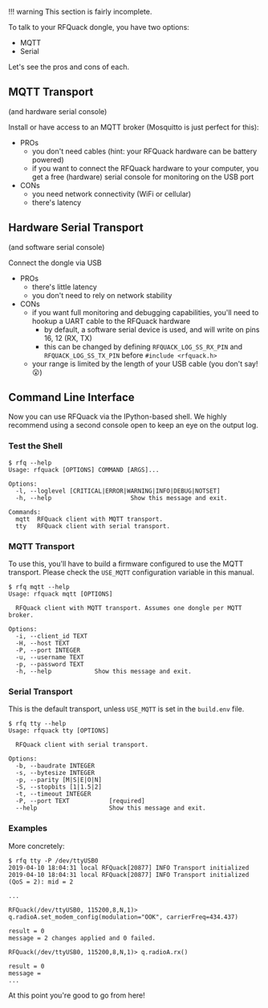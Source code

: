 !!! warning
    This section is fairly incomplete.

To talk to your RFQuack dongle, you have two options:

- MQTT
- Serial

Let's see the pros and cons of each.

## MQTT Transport

(and hardware serial console)

Install or have access to an MQTT broker (Mosquitto is just perfect for this):

* PROs
    * you don't need cables (hint: your RFQuack hardware can be battery powered)
    * if you want to connect the RFQuack hardware to your computer, you get a free (hardware) serial console for monitoring on the USB port
* CONs
    * you need network connectivity (WiFi or cellular)
    * there's latency

## Hardware Serial Transport

(and software serial console)

Connect the dongle via USB

* PROs
    * there's little latency
    * you don't need to rely on network stability
* CONs
    * if you want full monitoring and debugging capabilities, you'll need to hookup a UART cable to the RFQuack hardware
        * by default, a software serial device is used, and will write on pins 16, 12 (RX, TX)
        * this can be changed by defining `RFQUACK_LOG_SS_RX_PIN` and `RFQUACK_LOG_SS_TX_PIN` before `#include <rfquack.h>`
    * your range is limited by the length of your USB cable (you don't say! 😮)

## Command Line Interface

Now you can use RFQuack via the IPython-based shell. We highly recommend using a second console open to keep an eye on the output log.

### Test the Shell

```shell
$ rfq --help
Usage: rfquack [OPTIONS] COMMAND [ARGS]...

Options:
  -l, --loglevel [CRITICAL|ERROR|WARNING|INFO|DEBUG|NOTSET]
  -h, --help                      Show this message and exit.

Commands:
  mqtt  RFQuack client with MQTT transport.
  tty   RFQuack client with serial transport.
```


### MQTT Transport

To use this, you'll have to build a firmware configured to use the MQTT transport. Please check the `USE_MQTT` configuration variable in this manual.
```rfq
$ rfq mqtt --help
Usage: rfquack mqtt [OPTIONS]

  RFQuack client with MQTT transport. Assumes one dongle per MQTT broker.

Options:
  -i, --client_id TEXT
  -H, --host TEXT
  -P, --port INTEGER
  -u, --username TEXT
  -p, --password TEXT
  -h, --help            Show this message and exit.
```

### Serial Transport

This is the default transport, unless `USE_MQTT` is set in the `build.env` file.

```shell
$ rfq tty --help
Usage: rfquack tty [OPTIONS]

  RFQuack client with serial transport.

Options:
  -b, --baudrate INTEGER
  -s, --bytesize INTEGER
  -p, --parity [M|S|E|O|N]
  -S, --stopbits [1|1.5|2]
  -t, --timeout INTEGER
  -P, --port TEXT           [required]
  --help                    Show this message and exit.
```

### Examples

More concretely:

```shell
$ rfq tty -P /dev/ttyUSB0
2019-04-10 18:04:31 local RFQuack[20877] INFO Transport initialized
2019-04-10 18:04:31 local RFQuack[20877] INFO Transport initialized (QoS = 2): mid = 2

...

RFQuack(/dev/ttyUSB0, 115200,8,N,1)> q.radioA.set_modem_config(modulation="OOK", carrierFreq=434.437)

result = 0
message = 2 changes applied and 0 failed.

RFQuack(/dev/ttyUSB0, 115200,8,N,1)> q.radioA.rx()

result = 0
message =
...
```

At this point you're good to go from here!
